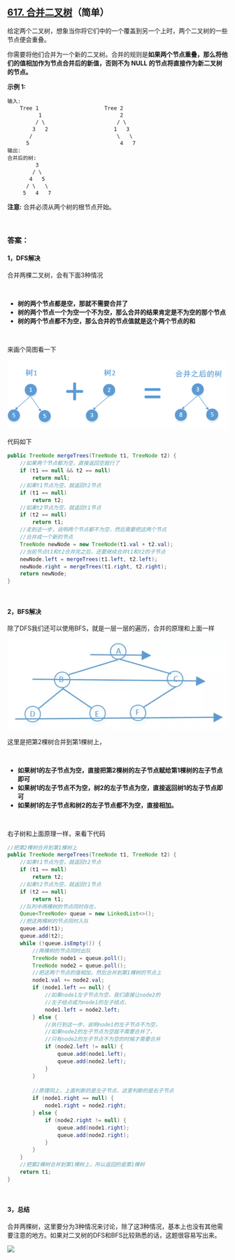 ## [617. 合并二叉树](https://leetcode-cn.com/problems/merge-two-binary-trees/)（简单）

给定两个二叉树，想象当你将它们中的一个覆盖到另一个上时，两个二叉树的一些节点便会重叠。

你需要将他们合并为一个新的二叉树。合并的规则是**如果两个节点重叠，那么将他们的值相加作为节点合并后的新值，否则不为 NULL 的节点将直接作为新二叉树的节点。**

**示例 1:**

```
输入: 
	Tree 1                     Tree 2                  
          1                         2                             
         / \                       / \                            
        3   2                     1   3                        
       /                           \   \                      
      5                             4   7                  
输出: 
合并后的树:
	     3
	    / \
	   4   5
	  / \   \ 
	 5   4   7

```

**注意:** 合并必须从两个树的根节点开始。

<br/>

### 答案：

#### 1，DFS解决

合并两棵二叉树，会有下面3种情况

<br>

- **树的两个节点都是空，那就不需要合并了**
- **树的两个节点一个为空一个不为空，那么合并的结果肯定是不为空的那个节点**
- **树的两个节点都不为空，那么合并的节点值就是这个两个节点的和**

<br>

来画个简图看一下

![](https://raw.githubusercontent.com/sdwwld/algorithms/master/img/leetcode/0617/642.png)

代码如下

```java
public TreeNode mergeTrees(TreeNode t1, TreeNode t2) {
    //如果两个节点都为空，直接返回空就行了
    if (t1 == null && t2 == null)
        return null;
    //如果t1节点为空，就返回t2节点
    if (t1 == null)
        return t2;
    //如果t2节点为空，就返回t1节点
    if (t2 == null)
        return t1;
    //走到这一步，说明两个节点都不为空，然后需要把这两个节点
    //合并成一个新的节点
    TreeNode newNode = new TreeNode(t1.val + t2.val);
    //当前节点t1和t2合并完之后，还要继续合并t1和t2的子节点
    newNode.left = mergeTrees(t1.left, t2.left);
    newNode.right = mergeTrees(t1.right, t2.right);
    return newNode;
}
```

<br>

#### 2，BFS解决

除了DFS我们还可以使用BFS，就是一层一层的遍历，合并的原理和上面一样

![](https://raw.githubusercontent.com/sdwwld/algorithms/master/img/common/641.png)

这里是把第2棵树合并到第1棵树上，

<br>

- **如果树1的左子节点为空，直接把第2棵树的左子节点赋给第1棵树的左子节点即可**
- **如果树1的左子节点不为空，树2的左子节点为空，直接返回树1的左子节点即可**
- **如果树1的左子节点和树2的左子节点都不为空，直接相加。**

<br>

右子树和上面原理一样，来看下代码

```java
//把第2棵树合并到第1棵树上
public TreeNode mergeTrees(TreeNode t1, TreeNode t2) {
    //如果t1节点为空，就返回t2节点
    if (t1 == null)
        return t2;
    //如果t2节点为空，就返回t1节点
    if (t2 == null)
        return t1;
    //队列中两棵树的节点同时存在，
    Queue<TreeNode> queue = new LinkedList<>();
    //把这两棵树的节点同时入队
    queue.add(t1);
    queue.add(t2);
    while (!queue.isEmpty()) {
        //两棵树的节点同时出队
        TreeNode node1 = queue.poll();
        TreeNode node2 = queue.poll();
        //把这两个节点的值相加，然后合并到第1棵树的节点上
        node1.val += node2.val;
        if (node1.left == null) {
            //如果node1左子节点为空，我们直接让node2的
            //左子结点成为node1的左子结点，
            node1.left = node2.left;
        } else {
            //执行到这一步，说明node1的左子节点不为空，
            //如果node2的左子节点为空就不需要合并了，
            //只有node2的左子节点不为空的时候才需要合并
            if (node2.left != null) {
                queue.add(node1.left);
                queue.add(node2.left);
            }
        }

        //原理同上，上面判断的是左子节点，这里判断的是右子节点
        if (node1.right == null) {
            node1.right = node2.right;
        } else {
            if (node2.right != null) {
                queue.add(node1.right);
                queue.add(node2.right);
            }
        }
    }
    //把第2棵树合并到第1棵树上，所以返回的是第1棵树
    return t1;
}
```

<br>

#### 3，总结

合并两棵树，这里要分为3种情况来讨论，除了这3种情况，基本上也没有其他需要注意的地方。如果对二叉树的DFS和BFS比较熟悉的话，这题很容易写出来。



 ![](https://img-blog.csdnimg.cn/20200807155236311.png)

####   
